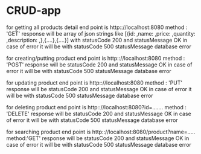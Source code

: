 # CRUD-app

for getting all products detail end point is http:://localhost:8080 method : 'GET'
response will be array of json strings like [{id: ,name: ,price: ,quantity: ,description: ,},{....},{....}] with statusCode 200 and statusMessage OK
in case of error it will be with statusCode 500 statusMessage database error

for creating/putting product end point is http:://localhost:8080 method : 'POST'
response will be statusCode 200 and statusMessage OK
in case of error it will be with statusCode 500 statusMessage database error

for updating product end point is http:://localhost:8080 method : 'PUT'
response will be statusCode 200 and statusMessage OK
in case of error it will be with statusCode 500 statusMessage database error

for deleting product end point is http:://localhost:8080?id=....... method : 'DELETE'
response will be statusCode 200 and statusMessage OK
in case of error it will be with statusCode 500 statusMessage database error

for searching product end point is http:://localhost:8080/product?name=..... method:'GET'
response will be statusCode 200 and statusMessage OK
in case of error it will be with statusCode 500 statusMessage database error


